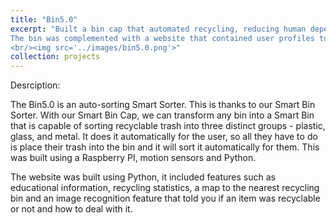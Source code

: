 ```yaml
---
title: "Bin5.0"
excerpt: "Built a bin cap that automated recycling, reducing human dependency. 
The bin was complemented with a website that contained user profiles to keep track of recycling statstistics and educate people on recycling. This project won the second place in the IEE Hackathon  
<br/><img src='../images/bin5.0.png'>"
collection: projects
---
```

Desrciption:

The Bin5.0 is an auto-sorting Smart Sorter. This is thanks to our Smart Bin Sorter. With our Smart Bin Cap, we can transform any bin into a Smart Bin that is capable of sorting recyclable trash into three distinct groups - plastic, glass, and metal. It does it automatically for the user, so all they have to do is place their trash into the bin and it will sort it automatically for them. This was built using a Raspberry PI, motion sensors and Python.

The website was built using Python, it included features such as educational information, recycling statistics, a map to the nearest recycling bin and an image recognition feature that told you if an item was recyclable or not and how to deal with it.
